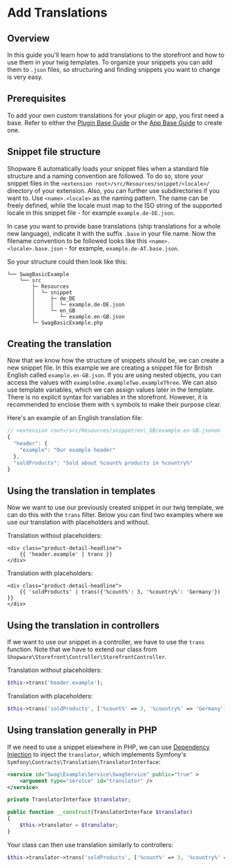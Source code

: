 # Add Translations

## Overview

In this guide you'll learn how to add translations to the storefront and how to use them in your twig templates. To organize your snippets you can add them to `.json` files, so structuring and finding snippets you want to change is very easy.

## Prerequisites

To add your own custom translations for your plugin or app, you first need a base. Refer to either the [Plugin Base Guide](../plugin-base-guide) or the [App Base Guide](../../apps/app-base-guide) to create one.

## Snippet file structure

Shopware 6 automatically loads your snippet files when a standard file structure and a naming convention are followed. To do so, store your snippet files in the `<extension root>/src/Resources/snippet/<locale>/` directory of your extension. Also, you can further use subdirectories if you want to. Use `<name>.<locale>` as the naming pattern. The name can be freely defined, while the locale must map to the ISO string of the supported locale in this snippet file - for example `example.de-DE.json`.

In case you want to provide base translations (ship translations for a whole new language), indicate it with the suffix `.base` in your file name. Now the filename convention to be followed looks like this `<name>.<locale>.base.json` - for example, `example.de-AT.base.json`.

So your structure could then look like this:

```text
└── SwagBasicExample
    └── src
        ├─ Resources
        │  └─ snippet
        │     ├─ de_DE
        │     │  └─ example.de-DE.json
        │     └─ en_GB
        │        └─ example.en-GB.json
        └─ SwagBasicExample.php
```

## Creating the translation

Now that we know how the structure of snippets should be, we can create a new snippet file. In this example we are creating a snippet file for British English called `example.en-GB.json`. If you are using nested objects, you can access the values with `exampleOne.exampleTwo.exampleThree`. We can also use template variables, which we can assign values later in the template. There is no explicit syntax for variables in the storefront. However, it is recommended to enclose them with `%` symbols to make their purpose clear.

Here's an example of an English translation file:

```js
// <extension root>/src/Resources/snippet/en\_GB/example.en-GB.jsonon
{
  "header": {
    "example": "Our example header"
  },
  "soldProducts": "Sold about %count% products in %country%"
}
```

## Using the translation in templates

Now we want to use our previously created snippet in our twig template, we can do this with the `trans` filter. Below you can find two examples where we use our translation with placeholders and without.

Translation without placeholders:

```text
<div class="product-detail-headline">
    {{ 'header.example' | trans }}
</div>
```

Translation with placeholders:

```text
<div class="product-detail-headline">
    {{ 'soldProducts' | trans({'%count%': 3, '%country%': 'Germany'}) }}
</div>
```

## Using the translation in controllers

If we want to use our snippet in a controller, we have to use the `trans` function. Note that we have to extend our class from `Shopware\Storefront\Controller\StorefrontController`.

Translation without placeholders:

```php
$this->trans('header.example');
```

Translation with placeholders:

```php
$this->trans('soldProducts', ['%count%' => 3, '%country%' => 'Germany']);
```

## Using translation generally in PHP

If we need to use a snippet elsewhere in PHP, we can use [Dependency Injection](../plugin-fundamentals/dependency-injection) to inject the `translator`, which implements Symfony's `Symfony\Contracts\Translation\TranslatorInterface`:

```xml
<service id="Swag\Example\Service\SwagService" public="true" >
    <argument type="service" id="translator" />
</service>
```

```php
private TranslatorInterface $translator;

public function __construct(TranslatorInterface $translator)
{
    $this->translator = $translator;
}
```

Your class can then use translation similarly to controllers:

```php
$this->translator->trans('soldProducts', ['%count%' => 3, '%country%' => 'Germany']);
```
